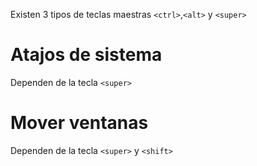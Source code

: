 
Existen 3 tipos de teclas maestras `<ctrl>`,`<alt>` y `<super>`

# Atajos de sistema 
Dependen de la tecla `<super>`

# Mover ventanas

Dependen de la tecla `<super>` y `<shift>`


